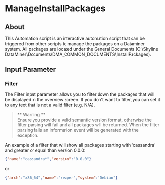 # ManageInstallPackages

## About
This Automation script is an interactive automation script that can be triggered from other scripts to manage the packages on a Dataminer system.
All packages are located under the General Documents (C:\Skyline DataMiner\Documents\DMA_COMMON_DOCUMENTS\InstallPackages).

## Input Parameter

### Filter
The Filter input parameter allows you to filter down the packages that will be displayed in the overview screen. If you don't want to filter, you can set it to any text that is not a valid filter (e.g. N/A).

> ** Warning **<br>
Ensure you provide a valid semantic version format, otherwise the filter parsing will fail and all packages will be returned. When the filter parsing fails an information event will be generated with the exception.

An example of a filter that will show all packages starting with 'cassandra' and greater or equal than version 0.0.0:
```json
{"name":"cassandra*","version":"0.0.0"}
```
or
```json
{"arch":"x86_64","name":"reaper","system":"Debian"}
```